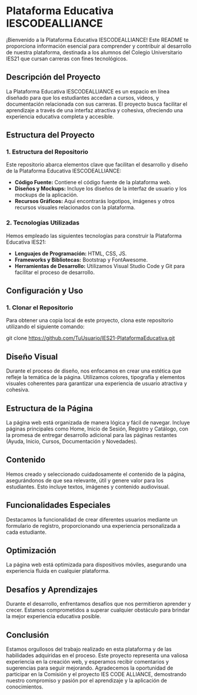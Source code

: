 # Plataforma Educativa IESCODEALLIANCE

¡Bienvenido a la Plataforma Educativa IESCODEALLIANCE! Este README te proporciona información esencial para comprender y contribuir al desarrollo de nuestra plataforma, destinada a los alumnos del Colegio Universitario IES21 que cursan carreras con fines tecnológicos.

## Descripción del Proyecto

La Plataforma Educativa IESCODEALLIANCE es un espacio en línea diseñado para que los estudiantes accedan a cursos, videos, y documentación relacionada con sus carreras. El proyecto busca facilitar el aprendizaje a través de una interfaz atractiva y cohesiva, ofreciendo una experiencia educativa completa y accesible.

## Estructura del Proyecto

### 1. Estructura del Repositorio

Este repositorio abarca elementos clave que facilitan el desarrollo y diseño de la Plataforma Educativa IESCODEALLIANCE:

- **Código Fuente:** Contiene el código fuente de la plataforma web.
- **Diseños y Mockups:** Incluye los diseños de la interfaz de usuario y los mockups de la aplicación.
- **Recursos Gráficos:** Aquí encontrarás logotipos, imágenes y otros recursos visuales relacionados con la plataforma.

### 2. Tecnologías Utilizadas

Hemos empleado las siguientes tecnologías para construir la Plataforma Educativa IES21:

- **Lenguajes de Programación:** HTML, CSS, JS.
- **Frameworks y Bibliotecas:** Bootstrap y FontAwesome.
- **Herramientas de Desarrollo:** Utilizamos Visual Studio Code y Git para facilitar el proceso de desarrollo.

## Configuración y Uso

### 1. Clonar el Repositorio
Para obtener una copia local de este proyecto, clona este repositorio utilizando el siguiente comando:

git clone https://github.com/TuUsuario/IES21-PlataformaEducativa.git

## Diseño Visual
Durante el proceso de diseño, nos enfocamos en crear una estética que refleje la temática de la página. Utilizamos colores, tipografía y elementos visuales coherentes para garantizar una experiencia de usuario atractiva y cohesiva.

## Estructura de la Página
La página web está organizada de manera lógica y fácil de navegar. Incluye páginas principales como Home, Inicio de Sesión, Registro y Catálogo, con la promesa de entregar desarrollo adicional para las páginas restantes (Ayuda, Inicio, Cursos, Documentación y Novedades).

## Contenido
Hemos creado y seleccionado cuidadosamente el contenido de la página, asegurándonos de que sea relevante, útil y genere valor para los estudiantes. Esto incluye textos, imágenes y contenido audiovisual.

## Funcionalidades Especiales
Destacamos la funcionalidad de crear diferentes usuarios mediante un formulario de registro, proporcionando una experiencia personalizada a cada estudiante.

## Optimización
La página web está optimizada para dispositivos móviles, asegurando una experiencia fluida en cualquier plataforma.

## Desafíos y Aprendizajes
Durante el desarrollo, enfrentamos desafíos que nos permitieron aprender y crecer. Estamos comprometidos a superar cualquier obstáculo para brindar la mejor experiencia educativa posible.

## Conclusión
Estamos orgullosos del trabajo realizado en esta plataforma y de las habilidades adquiridas en el proceso. Este proyecto representa una valiosa experiencia en la creación web, y esperamos recibir comentarios y sugerencias para seguir mejorando. Agradecemos la oportunidad de participar en la Comisión y el proyecto IES CODE ALLIANCE, demostrando nuestro compromiso y pasión por el aprendizaje y la aplicación de conocimientos.